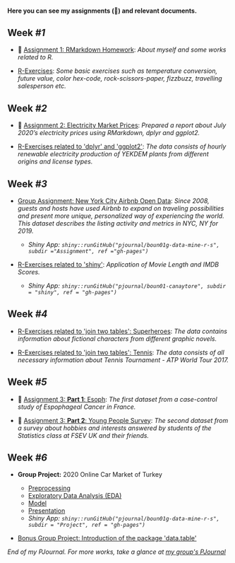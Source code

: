 #### Here you can see my assignments (🔴) and relevant documents.

## Week *#1*

- 🔴 [Assignment 1: RMarkdown Homework](assignment1_rmarkdown): *About myself and some works related to R.*

- [R-Exercises](exercises1): *Some basic exercises such as temperature conversion, future value, color hex-code, rock-scissors-paper, fizzbuzz, travelling salesperson etc.*

## Week *#2*

- 🔴 [Assignment 2: Electricity Market Prices](assignment2_dplyr_ggplot2): *Prepared a report about July 2020’s electricity prices using RMarkdown, dplyr and ggplot2.*

- [R-Exercises related to 'dplyr' and 'ggplot2'](exercises2_dplyr_ggplot2): *The data consists of hourly renewable electricity production of YEKDEM plants from different origins and license types.*

## Week *#3*

- [Group Assignment: New York City Airbnb Open Data](https://pjournal.github.io/boun01g-data-mine-r-s/Assignment/Airbnb.html): *Since 2008, guests and hosts have used Airbnb to expand on traveling possibilities and present more unique, personalized way of experiencing the world. This dataset describes the listing activity and metrics in NYC, NY for 2019.* 
  - _Shiny App: `shiny::runGitHub("pjournal/boun01g-data-mine-r-s", subdir ="Assignment", ref ="gh-pages")`_

- [R-Exercises related to 'shiny'](exercises3_shiny): *Application of Movie Length and IMDB Scores.*
  - _Shiny App: `shiny::runGitHub("pjournal/boun01-canaytore", subdir = "shiny", ref = "gh-pages")`_

## Week *#4*

- [R-Exercises related to 'join two tables': Superheroes](exercises4_join_superheroes): *The data contains information about fictional characters from different graphic novels.*

- [R-Exercises related to 'join two tables': Tennis](exercises4_join_tennis): *The data consists of all necessary information about Tennis Tournament - ATP World Tour 2017.*

## Week *#5*

- 🔴 [Assignment 3: **Part 1**: Esoph](assignment3_esoph): *The first dataset from a case-control study of Espophageal Cancer in France.*

- 🔴 [Assignment 3: **Part 2**: Young People Survey](assignment3_survey): *The second dataset from a survey about hobbies and interests answered by students of the Statistics class at FSEV UK and their friends.*

## Week *#6*

- **Group Project:** 2020 Online Car Market of Turkey
  - [Preprocessing](https://pjournal.github.io/boun01g-data-mine-r-s/Project/Preprocessing.html)
  - [Exploratory Data Analysis (EDA)](https://pjournal.github.io/boun01g-data-mine-r-s/Project/ExploratoryDataAnalysis.html)
  - [Model](https://pjournal.github.io/boun01g-data-mine-r-s/Project/Model.html)
  - [Presentation](https://pjournal.github.io/boun01g-data-mine-r-s/Project/Presentation.html#1)
  - _Shiny App: `shiny::runGitHub("pjournal/boun01g-data-mine-r-s", subdir = "Project", ref = "gh-pages")`_

- [Bonus Group Project: Introduction of the package 'data.table'](https://pjournal.github.io/boun01g-data-mine-r-s/data.table/datatable.html)


*End of my PJournal. For more works, take a glance at [my group's PJournal](https://pjournal.github.io/boun01g-data-mine-r-s/)*

